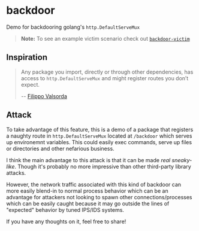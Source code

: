 # backdoor

Demo for backdooring golang's `http.DefaultServeMux`

> **Note:** To see an example victim scenario check out [`backdoor-victim`](https://github.com/picatz/backdoor-victim)

## Inspiration

> Any package you import, directly or through other dependencies, has access to `http.DefaultServeMux` and might register routes you don’t expect.
>
> -- [Filippo Valsorda](https://blog.gopheracademy.com/advent-2016/exposing-go-on-the-internet/)

## Attack

To take advantage of this feature, this is a demo of a package that registers a naughty route in `http.DefaultServeMux` located at `/backdoor` which serves up environemnt variables. This could easily exec commands, serve up files or directories and other nefarious business.

I think the main advantage to this attack is that it can be made *real sneaky-like*. Though it's probably no more impressive than other third-party library attacks.

However, the network traffic associated with this kind of backdoor can more easily blend-in to normal process behavior which can be an advantage for attackers not looking to spawn other connections/processes which can be easily caught because it may go outside the lines of "expected" behavior by tuned IPS/IDS systems.

If you have any thoughts on it, feel free to share!

